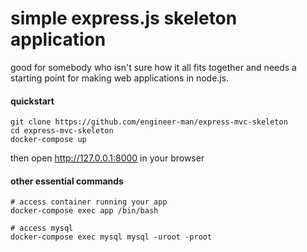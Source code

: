# simple express.js skeleton application
good for somebody who isn't sure how it all fits together and needs a starting point for making web applications in node.js.

#### quickstart
```shell
git clone https://github.com/engineer-man/express-mvc-skeleton
cd express-mvc-skeleton
docker-compose up
```
then open http://127.0.0.1:8000 in your browser

#### other essential commands
```shell
# access container running your app
docker-compose exec app /bin/bash

# access mysql
docker-compose exec mysql mysql -uroot -proot
```
